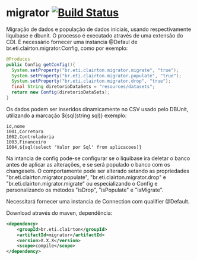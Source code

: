 # migrator [![Build Status](https://travis-ci.org/clairton/migrator.svg?branch=master)](https://travis-ci.org/clairton/migrator)
Migração de dados e população de dados iniciais, usando respectivamente liquibase e dbunit. 
O processo é executado através de uma extensão do CDI. É necessário fornecer uma instancia @Defaul
de br.eti.clairton.migrator.Config, como por exemplo:
```java
@Produces
public Config getConfig(){
  System.setProperty("br.eti.clairton.migrator.migrate", "true");
  System.setProperty("br.eti.clairton.migrator.populate", "true");
  System.setProperty("br.eti.clairton.migrator.drop", "true");
  final String diretorioDataSets = "resources/datasets";
  return new Config(diretorioDataSets);
}	
```
Os dados podem ser inseridos dinamicamente no CSV usado pelo DBUnit, utilizando a marcação ${sql(string sql)} exemplo:
```csv
id,nome
1001,Corretora
1002,Controladoria
1003,Financeiro
1004,${sql(select 'Valor por Sql' from aplicacoes)}
```
Na intancia de config pode-se configurar se o liquibase ira deletar o banco antes de aplicar as alterações, e
se será populado o banco com os changesets. O comportamente pode ser alterado setando as propriedades
"br.eti.clairton.migrator.populate", "br.eti.clairton.migrator.drop" e "br.eti.clairton.migrator.migrate" 
ou especializando o Config e personalizando os métodos "isDrop", "isPopulate" e "isMigrate".

Necessitará fornecer uma instancia de Connection com qualifier @Default.

Download através do maven, dependência:
```xml
<dependency>
	<groupId>br.eti.clairton</groupId>
    <artifactId>migrator</artifactId>
	<version>X.X.X</version>
	<scope>compile</scope>
</dependency>
```